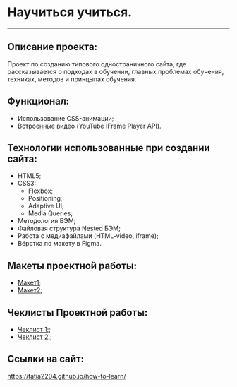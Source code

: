 # Научиться учиться.
---

## Описание проекта:
Проект по созданию типового одностраничного сайта, где рассказывается о подходах в обучении, главных проблемах обучения, техниках, методов и принцыпах обучения.

## Функционал:
* Использование CSS-анимации;
* Встроенные видео (YouTube IFrame Player API).

## Технологии использованные при создании сайта:
* HTML5;
* CSS3:
   * Flexbox;
   * Positioning;
   * Adaptive UI;
   * Media Queries;
* Методология БЭМ;
* Файловая структура Nested БЭМ;
* Работа с медиафайлами (HTML-video, iframe);
* Вёрстка по макету в Figma.

## Макеты проектной работы:
* [Макет1](https://code.s3.yandex.net/web-developer/project-1/sprint-1-brief.pdf);
* [Макет2](https://code.s3.yandex.net/web-developer/project-1/sprint-2-brief.pdf);

## Чеклисты Проектной работы:

* [Чеклист 1;](https://code.s3.yandex.net/web-developer/project-1/sprint-1-brief.pdf);
* [Чеклист 2.](https://code.s3.yandex.net/web-developer/project-1/sprint-2-brief.pdf);

## Ссылки на сайт:

https://tatia2204.github.io/how-to-learn/
